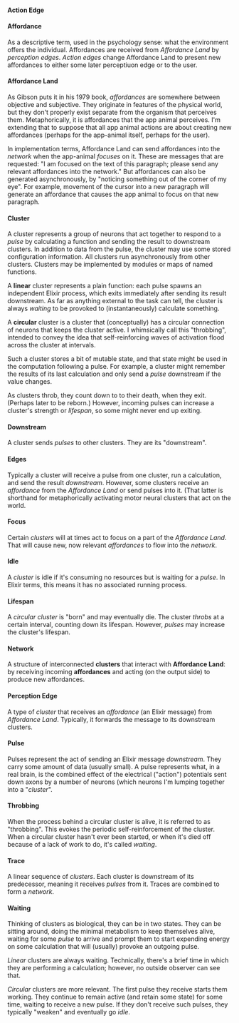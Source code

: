 #### Action Edge

#### Affordance

As a descriptive term, used in the psychology sense:
what the environment offers the individual. Affordances are received from *Affordance Land* by 
*perception edges*. *Action edges* change Affordance Land to present new affordances to either
some later perceptiuon edge or to the user.

#### Affordance Land

As Gibson puts it in his 1979 book, *affordances* are somewhere
between objective and subjective. They originate in features of
the physical world, but they don't properly exist separate from
the organism that perceives them. Metaphorically, it is
affordances that the app animal perceives. I'm extending that to
suppose that all app animal actions are about creating new
affordances (perhaps for the app-animal itself, perhaps for the
user).

In implementation terms, Affordance Land can send affordances into
the *network* when the app-animal *focuses* on it. These are messages
that are requested: "I am focused on the text of this paragraph;
please send any relevant affordances into the network." But
affordances can also be generated asynchronously, by "noticing
something out of the corner of my eye". For example, movement of the
cursor into a new paragraph will generate an affordance that causes
the app animal to focus on that new paragraph.

#### Cluster

A cluster represents a group of neurons that act together to respond
to a *pulse* by calculating a function and sending the result to
downstream clusters. In addition to data from the pulse, the cluster
may use some stored configuration information. All clusters run
asynchronously from other clusters. Clusters may be implemented by
modules or maps of named functions.

A **linear** cluster represents a plain function: each pulse spawns an
independent Elixir process, which exits immediately after sending its
result downstream. As far as anything external to the task can tell,
the cluster is always *waiting* to be provoked to (instantaneously)
calculate something.

A **circular** cluster is a cluster that (conceptually) has a circular
connection of neurons that keeps the cluster active. I whimsically
call this "throbbing", intended to convey the idea that
self-reinforcing waves of activation flood across the cluster at
intervals.

Such a cluster stores a bit of mutable state, and that state might be
used in the computation following a pulse. For example, a cluster
might remember the results of its last calculation and only send a
*pulse* downstream if the value changes.

As clusters throb, they count down to to their death, when they
exit. (Perhaps later to be reborn.) However, incoming pulses can
increase a cluster's strength or *lifespan*, so some might never end
up exiting.

#### Downstream

A cluster sends *pulses* to other clusters. They are its "downstream".

#### Edges

Typically a cluster will receive a pulse from one cluster, run a
calculation, and send the result *downstream*. However, some clusters
receive an *affordance* from the *Affordance Land* or send pulses into
it. (That latter is shorthand for metaphorically activating motor
neural clusters that act on the world.

#### Focus

Certain *clusters* will at times act to focus on a part of the
*Affordance Land*. That will cause new, now relevant *affordances* to
flow into the *network*.

#### Idle

A *cluster* is idle if it's consuming no resources but is waiting for
a *pulse*. In Elixir terms, this means it has no associated running
process.

#### Lifespan

A *circular cluster* is "born" and may eventually die. The cluster
*throbs* at a certain interval, counting down its lifespan. However,
*pulses* may increase the cluster's lifespan.

#### Network

A structure of interconnected **clusters** that interact with
**Affordance Land**: by receiving incoming **affordances** and acting
(on the output side) to produce new affordances.

#### Perception Edge

A type of *cluster* that receives an *affordance* (an Elixir message)
from *Affordance Land*. Typically, it forwards the message to its
downstream clusters.

#### Pulse

Pulses represent the act of sending an Elixir message
*downstream*. They carry some amount of data (usually small). A pulse
represents what, in a real brain, is the combined effect of the
electrical ("action") potentials sent down axons by a number of
neurons (which neurons I'm lumping together into a "*cluster*".

#### Throbbing

When the process behind a circular cluster is alive, it is referred to
as "throbbing". This evokes the periodic self-reinforcement of the
cluster. When a circular cluster hasn't ever been started, or when
it's died off because of a lack of work to do, it's called *waiting*.

#### Trace

A linear sequence of _clusters_. Each cluster is downstream of its
predecessor, meaning it receives *pulses* from it. Traces are
combined to form a *network*.


#### Waiting

Thinking of clusters as biological, they can be in two states. They
can be sitting around, doing the minimal metabolism to keep themselves
alive, waiting for some *pulse* to arrive and prompt them to start
expending energy on some calculation that will (usually) provoke an
outgoing pulse.

*Linear* clusters are always waiting. Technically, there's a brief
time in which they are performing a calculation; however, no outside
observer can see that.

*Circular* clusters are more relevant. The first pulse they receive
starts them working. They continue to remain active (and retain some
state) for some time, waiting to receive a new pulse. If they don't
receive such pulses, they typically "weaken" and eventually go *idle*.
